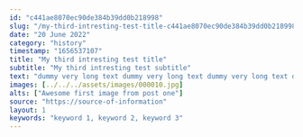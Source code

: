 ```yaml
---
id: "c441ae8070ec90de384b39dd0b218998"
slug: "/my-third-intresting-test-title-c441ae8070ec90de384b39dd0b218998"
date: "20 June 2022"
category: "history"
timestamp: "1656537107"
title: "My third intresting test title"
subtitle: "My third intresting test subtitle"
text: "dummy very long text dummy very long text dummy very long text dummy very long text dummy very long text dummy very long text dummy very long text dummy very long text dummy very long text dummy very long text dummy very long text dummy very long text dummy very long text dummy very long text dummy very long text dummy very long text "
images: [../../../assets/images/000010.jpg]
alts: ["Awesome first image from post one"]
source: "https://source-of-information"
layout: 1
keywords: "keyword 1, keyword 2, keyword 3"
---
```

